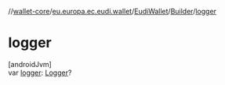 //[wallet-core](../../../../index.md)/[eu.europa.ec.eudi.wallet](../../index.md)/[EudiWallet](../index.md)/[Builder](index.md)/[logger](logger.md)

# logger

[androidJvm]\
var [logger](logger.md): [Logger](../../../eu.europa.ec.eudi.wallet.logging/-logger/index.md)?
